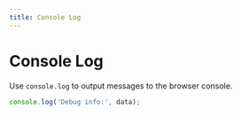 ```yaml
---
title: Console Log
---
```


# Console Log

Use `console.log` to output messages to the browser console.

```js
console.log('Debug info:', data);
``` 
